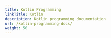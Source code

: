 ```yaml
---
title: Kotlin Programming
linkTitle: Kotlin
description: Kotlin programming documentation
url: /kotlin-programming-docs/
weight: 50
---
```

